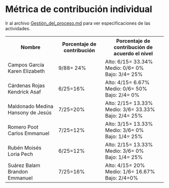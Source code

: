 # ﻿Métrica de contribución individual 

 Ir al archivo <a href="https://github.com/KarenCampos842/Equipo-4/blob/Segunda-Entrega/Gestion_del_Proceso.md#sprint-backlog">Gestión_del_proceso.md</a> para ver especificaciones de las actividades.
 

<table align=center>  
   <tr>  
      <th>Nombre</th>  
      <th>Porcentaje de contribución</th> 
      <th>Porcentaje de contribución de acuerdo el nivel</th>  
   </tr> 
    <tr>  
      <td>Campos García Karen Elizabeth</td>  
       <td> 9/88= 24%</td> 
       <td> Alto: 6/15= 33.34%<br>Medio: 0/6= 0%<br>Bajo: 3/4= 25%</td>  
   </tr> 
   <tr>  
      <td>Cárdenas Rojas Kendrick Asaf</td>  
       <td>6/25=16%</td>
       <td> Alto: 4/15= 6.67%<br>Medio: 0/6= 50%<br>Bajo: 2/4= 0%</td>    
   </tr> 
    <tr>  
      <td>Maldonado Medina Hansony de Jesús</td>  
      <td>7/25=20%</td>
      <td> Alto: 2/15= 13.33%<br>Medio: 3/6= 33.33%<br>Bajo: 2/4= 25%</td>    
   </tr> 
    <tr>  
      <td>Romero Poot Carlos Emmanuel</td>  
       <td>7/25=12%</td>
      <td> Alto: 3/15= 13.33%<br>Medio: 3/6= 0%<br>Bajo: 1/4= 25%</td> 
   </tr> 
     <tr>  
      <td>Rubén Moisés Loria Pech</td>  
        <td>6/25=12%</td>
        <td> Alto: 2/15= 13.33%<br>Medio: 3/6= 0%<br>Bajo: 1/4= 25%</td>    
   </tr> 
    <tr>  
      <td>Suárez Balam Brandon Emmanuel</td> 
      <td>7/25=16%</td>
       <td> Alto: 4/15= 20%<br>Medio: 1/6= 16.67%<br>Bajo: 2/4=0%</td>       
   </tr> 
 </table>

<!--stackedit_data:
eyJoaXN0b3J5IjpbLTEwMzUzNTQ3OTMsMTQ3NzU5MjEzNywtMT
EwOTYyNDIxNyw2Njk2MTY4NTgsLTY0ODg2MjM3LDExMDgzMzQ3
NTEsMTkwNzYxMTg0NSwtNzEzOTMzOTMzXX0=
-->